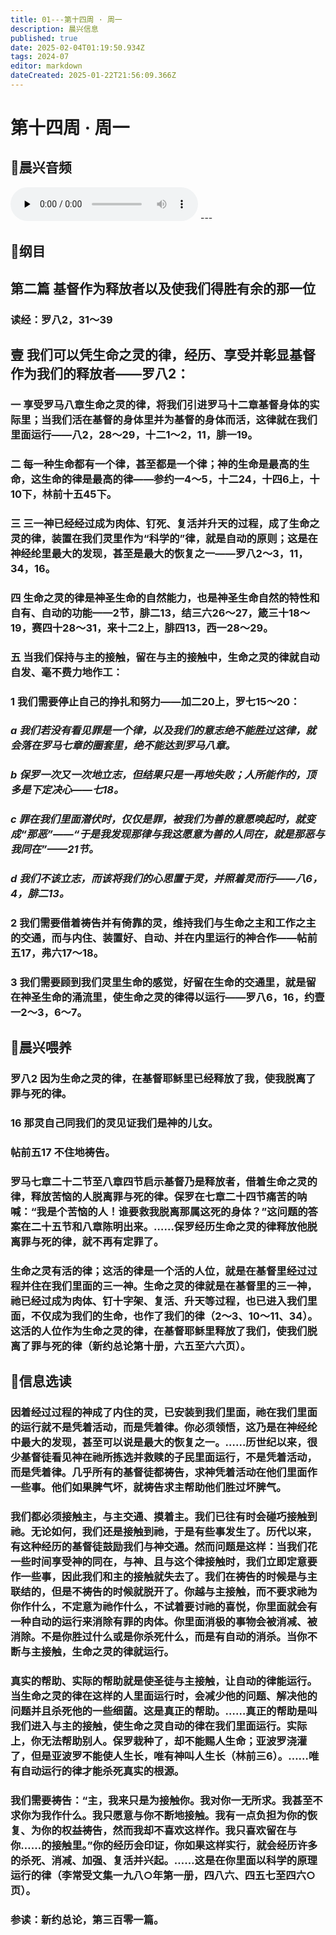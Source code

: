 ```yaml
---
title: 01---第十四周 · 周一
description: 晨兴信息
published: true
date: 2025-02-04T01:19:50.934Z
tags: 2024-07
editor: markdown
dateCreated: 2025-01-22T21:56:09.366Z
---
```


# 第十四周 · 周一
## 🎵晨兴音频
<audio id="audio" controls="" preload="none">
      <source id="mp3" src="/2024-07/week14/week14day1.mp3">
</audio>
---

## 📖纲目

## 第二篇    基督作为释放者以及使我们得胜有余的那一位

### 读经：罗八2，31～39

## 壹	我们可以凭生命之灵的律，经历、享受并彰显基督作为我们的释放者——罗八2：

### 一	享受罗马八章生命之灵的律，将我们引进罗马十二章基督身体的实际里；当我们活在基督的身体里并为基督的身体而活，这律就在我们里面运行——八2，28～29，十二1～2，11，腓一19。

### 二	每一种生命都有一个律，甚至都是一个律；神的生命是最高的生命，这生命的律是最高的律——参约一4～5，十二24，十四6上，十10下，林前十五45下。

### 三	三一神已经经过成为肉体、钉死、复活并升天的过程，成了生命之灵的律，装置在我们灵里作为“科学的”律，就是自动的原则；这是在神经纶里最大的发现，甚至是最大的恢复之一——罗八2～3，11，34，16。

### 四	生命之灵的律是神圣生命的自然能力，也是神圣生命自然的特性和自有、自动的功能——2节，腓二13，结三六26～27，箴三十18～19，赛四十28～31，来十二2上，腓四13，西一28～29。

### 五	当我们保持与主的接触，留在与主的接触中，生命之灵的律就自动自发、毫不费力地作工：

### 1	我们需要停止自己的挣扎和努力——加二20上，罗七15～20：

### *a	我们若没有看见罪是一个律，以及我们的意志绝不能胜过这律，就会落在罗马七章的圈套里，绝不能达到罗马八章。*

### *b	保罗一次又一次地立志，但结果只是一再地失败；人所能作的，顶多是下定决心——七18。*

### *c	罪在我们里面潜伏时，仅仅是罪，被我们为善的意愿唤起时，就变成“那恶”——“于是我发现那律与我这愿意为善的人同在，就是那恶与我同在”——21节。*

### *d	我们不该立志，而该将我们的心思置于灵，并照着灵而行——八6，4，腓二13。*

### 2	我们需要借着祷告并有倚靠的灵，维持我们与生命之主和工作之主的交通，而与内住、装置好、自动、并在内里运行的神合作——帖前五17，弗六17～18。

### 3	我们需要顾到我们灵里生命的感觉，好留在生命的交通里，就是留在神圣生命的涌流里，使生命之灵的律得以运行——罗八6，16，约壹一2～3，6～7。

## 📖晨兴喂养

### **罗八2**    **因为生命之灵的律，在基督耶稣里已经释放了我，使我脱离了罪与死的律。**

### **16**    **那灵自己同我们的灵见证我们是神的儿女。**

### **帖前五17**    **不住地祷告。**

### 罗马七章二十二节至八章四节启示基督乃是释放者，借着生命之灵的律，释放苦恼的人脱离罪与死的律。保罗在七章二十四节痛苦的呐喊：“我是个苦恼的人！谁要救我脱离那属这死的身体？”这问题的答案在二十五节和八章陈明出来。……保罗经历生命之灵的律释放他脱离罪与死的律，就不再有定罪了。

### 生命之灵有活的律；这活的律是一个活的人位，就是在基督里经过过程并住在我们里面的三一神。生命之灵的律就是在基督里的三一神，祂已经过成为肉体、钉十字架、复活、升天等过程，也已进入我们里面，不仅成为我们的生命，也作了我们的律（2～3、10～11、34）。这活的人位作为生命之灵的律，在基督耶稣里释放了我们，使我们脱离了罪与死的律（新约总论第十册，六五至六六页）。

## 📖信息选读

### 因着经过过程的神成了内住的灵，已安装到我们里面，祂在我们里面的运行就不是凭着活动，而是凭着律。你必须领悟，这乃是在神经纶中最大的发现，甚至可以说是最大的恢复之一。……历世纪以来，很少基督徒看见神在祂所拣选并救赎的子民里面运行，不是凭着活动，而是凭着律。几乎所有的基督徒都祷告，求神凭着活动在他们里面作一些事。他们如果脾气坏，就祷告求主帮助他们胜过坏脾气。

### 我们都必须接触主，与主交通、摸着主。我们已往有时会碰巧接触到祂。无论如何，我们还是接触到祂，于是有些事发生了。历代以来，有这种经历的基督徒鼓励我们与神交通。然而问题是这样：当我们花一些时间享受神的同在，与神、且与这个律接触时，我们立即定意要作一些事，因此我们和主的接触就失去了。我们在祷告的时候是与主联结的，但是不祷告的时候就脱开了。你越与主接触，而不要求祂为你作什么，不定意为祂作什么，不试着要讨祂的喜悦，你里面就会有一种自动的运行来消除有罪的肉体。你里面消极的事物会被消减、被消除。不是你胜过什么或是你杀死什么，而是有自动的消杀。当你不断与主接触，生命之灵的律就运行。

### 真实的帮助、实际的帮助就是使圣徒与主接触，让自动的律能运行。当生命之灵的律在这样的人里面运行时，会减少他的问题、解决他的问题并且杀死他的一些细菌。这是真正的帮助。……真正的帮助是叫我们进入与主的接触，使生命之灵自动的律在我们里面运行。实际上，你无法帮助别人。保罗栽种了，却不能赐人生命；亚波罗浇灌了，但是亚波罗不能使人生长，唯有神叫人生长（林前三6）。……唯有自动运行的律才能杀死真实的根源。

### 我们需要祷告：“主，我来只是为接触你。我对你一无所求。我甚至不求你为我作什么。我只愿意与你不断地接触。我有一点负担为你的恢复、为你的权益祷告，然而我却不喜欢这样作。我只喜欢留在与你……的接触里。”你的经历会印证，你如果这样实行，就会经历许多的杀死、消减、加强、复活并兴起。……这是在你里面以科学的原理运行的律（李常受文集一九八○年第一册，四八六、四五七至四六○页）。



### 参读：新约总论，第三百零一篇。
<!-- Google tag (gtag.js) -->
<script async src="https://www.googletagmanager.com/gtag/js?id=G-1P8709Z16T"></script>
<script>
  window.dataLayer = window.dataLayer || [];
  function gtag(){dataLayer.push(arguments);}
  gtag('js', new Date());

  gtag('config', 'G-1P8709Z16T');
</script>